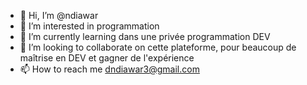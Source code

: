 - 👋 Hi, I’m @ndiawar
- 👀 I’m interested in programmation
- 🌱 I’m currently learning dans une privée programmation DEV
- 💞️ I’m looking to collaborate on cette plateforme, pour beaucoup de maîtrise en DEV et gagner de l'expérience
- 📫 How to reach me dndiawar3@gmail.com

<!---
ndiawar/ndiawar is a ✨ special ✨ repository because its `README.md` (this file) appears on your GitHub profile.
You can click the Preview link to take a look at your changes.
--->
